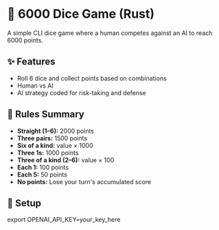 # 🎲 6000 Dice Game (Rust)

A simple CLI dice game where a human competes against an AI to reach 6000 points.

## ✨ Features

- Roll 6 dice and collect points based on combinations
- Human vs AI
- AI strategy coded for risk-taking and defense

## 🧠 Rules Summary

- **Straight (1–6):** 2000 points
- **Three pairs:** 1500 points
- **Six of a kind:** value × 1000
- **Three 1s:** 1000 points
- **Three of a kind (2–6):** value × 100
- **Each 1:** 100 points
- **Each 5:** 50 points
- **No points:** Lose your turn's accumulated score


## 🔧 Setup

export OPENAI_API_KEY=your_key_here

